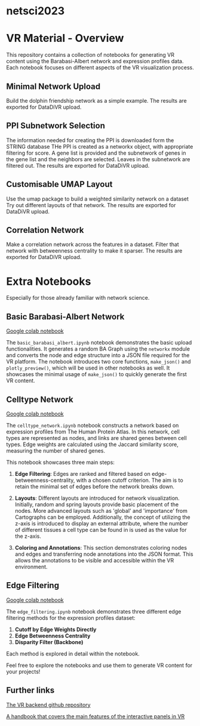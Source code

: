 # netsci2023


# VR Material - Overview

This repository contains a collection of notebooks for generating VR content using the Barabasi-Albert network and expression profiles data. Each notebook focuses on different aspects of the VR visualization process.

## Minimal Network Upload 
Build the dolphin friendship network as a simple example.
The results are exported for DataDiVR upload.

## PPI Subnetwork Selection 
The information needed for creating the PPI is downloaded form the STRING database
THe PPI is created as a networkx object, with appropriate filtering for score.
A gene list is provided and the subnetwork of genes in the gene  list and the neighbors are selected.
Leaves in the subnetwork are filtered out.
The results are exported for DataDiVR upload.

## Customisable UMAP Layout
Use the umap package to build a weighted similarity network on a dataset
Try out different layouts of that network.
The results are exported for DataDiVR upload.

## Correlation Network
Make a correlation network across the features in a dataset.
Filter that network with betweenness centrality to make it sparser.
The results are exported for DataDiVR upload.

# Extra Notebooks

Especially for those already familiar with network science.

## Basic Barabasi-Albert Network

[Google colab notebook](https://drive.google.com/file/d/1D0ZJWeCBZnKMDbemrFh4j1_xMa0vzjxf/view?usp=sharing)

The `basic_barabasi_albert.ipynb` notebook demonstrates the basic upload functionalities. It generates a random BA Graph using the `networkx` module and converts the node and edge structure into a JSON file required for the VR platform. The notebook introduces two core functions, `make_json()` and `plotly_preview()`, which will be used in other notebooks as well. It showcases the minimal usage of `make_json()` to quickly generate the first VR content.

## Celltype Network

[Google colab notebook](https://drive.google.com/file/d/16ZEDlMoRDkPgqdZ8syhb05wAk8XwKgRI/view?usp=sharing)

The `celltype_network.ipynb` notebook constructs a network based on expression profiles from The Human Protein Atlas. In this network, cell types are represented as nodes, and links are shared genes between cell types. Edge weights are calculated using the Jaccard similarity score, measuring the number of shared genes.

This notebook showcases three main steps:

1. **Edge Filtering**: Edges are ranked and filtered based on edge-betweenness-centrality, with a chosen cutoff criterion. The aim is to retain the minimal set of edges before the network breaks down.

2. **Layouts**: Different layouts are introduced for network visualization. Initially, random and spring layouts provide basic placement of the nodes. More advanced layouts such as 'global' and 'importance' from Cartographs can be employed. Additionally, the concept of utilizing the z-axis is introduced to display an external attribute, where the number of different tissues a cell type can be found in is used as the value for the z-axis.

3. **Coloring and Annotations**: This section demonstrates coloring nodes and edges and transferring node annotations into the JSON format. This allows the annotations to be visible and accessible within the VR environment.

## Edge Filtering

[Google colab notebook](https://drive.google.com/file/d/1VJ-ikQcHgxb0b0RAj46BbDUIuirHZ6-v/view?usp=sharing)


The `edge_filtering.ipynb` notebook demonstrates three different edge filtering methods for the expression profiles dataset:

1. **Cutoff by Edge Weights Directly**
2. **Edge Betweenness Centrality**
3. **Disparity Filter (Backbone)**

Each method is explored in detail within the notebook.

Feel free to explore the notebooks and use them to generate VR content for your projects!



## Further links

[The VR backend github repository](https://github.com/menchelab/DataDiVR_WebApp)


[A handbook that covers the main features of the interactive panels in VR](https://docs.google.com/document/d/1L_ag88HSlDYvVnmJYiouArNd49CO7_sSKbpwvjgwquo/edit?usp=sharing)

